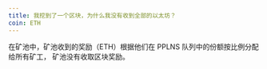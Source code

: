 ```yaml
---
title: 我挖到了一个区块，为什么我没有收到全部的以太坊？
coin: ETH
---
```


在矿池中，矿池收到的奖励（ETH）根据他们在 PPLNS 队列中的份额按比例分配给所有矿工， 矿池没有收取区块奖励。
